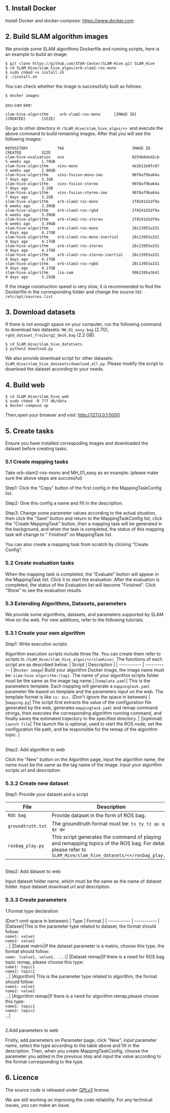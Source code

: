 ## 1. Install Docker
Install Docker and docker-compose: <https://www.docker.com>


## 2. Build SLAM algorithm images
We provide some SLAM algorithms Dockerfile and running scripts, here is an example to build an image:
```
$ git clone https://github.com/STAR-Center/SLAM-Hive.git SLAM_Hive
$ cd SLAM_Hive/slam_hive_algos/orb-slam2-ros-mono
$ sudo chmod +x install.sh
$ ./install.sh
```
You can check whether the image is successfully built as follows:
```
$ docker images
```
you can see:
```
slam-hive-algorithm     orb-slam2-ros-mono      [IMAGE ID]      [CREATED]       [SIZE]
```
Go go to other directory in `/SLAM_Hive/slam_hive_algos/<> `and execute the above command to build remaining images. After that you will see the following images:
```
REPOSITORY             TAG                              IMAGE ID       CREATED         SIZE
slam-hive-evaluation   evo                              0254b6ded2cb   5 weeks ago     1.79GB
slam-hive-algorithm    vins-mono                        de2b13e0fc07   5 weeks ago     2.96GB
slam-hive-algorithm    vins-fusion-mono-imu             9078af9ba64a   7 days ago      3.1GB
slam-hive-algorithm    vins-fusion-stereo               9078af9ba64a   7 days ago      3.1GB
slam-hive-algorithm    vins-fusion-stereo-imu           9078af9ba64a   7 days ago      3.1GB
slam-hive-algorithm    orb-slam2-ros-mono               2f8241d1df9a   6 weeks ago     3.39GB
slam-hive-algorithm    orb-slam2-ros-rgbd               2f8241d1df9a   6 weeks ago     3.39GB
slam-hive-algorithm    orb-slam2-ros-stereo             2f8241d1df9a   6 weeks ago     3.39GB
slam-hive-algorithm    orb-slam3-ros-mono               28c13955a331   9 days ago      4.17GB
slam-hive-algorithm    orb-slam3-ros-mono-inertial      28c13955a331   9 days ago      4.17GB
slam-hive-algorithm    orb-slam3-ros-stereo             28c13955a331   9 days ago      4.17GB
slam-hive-algorithm    orb-slam3-ros-stereo-inertial    28c13955a331   9 days ago      4.17GB
slam-hive-algorithm    orb-slam3-ros-rgbd               28c13955a331   9 days ago      4.17GB
slam-hive-algorithm    lio-sam                          99b1395a3b41   9 days ago      3.15GB
```
If the image construction speed is very slow, it is recommended to find the Dockerfile in the corresponding folder and change the source list: `/etc/apt/sources.list`

## 3. Download datasets
If there is not enough space on your computer, run the following command to download two datasets: `MH_01_easy.bag` (2.7G), `rgbd_dataset_freiburg2_desk.bag` (2.2 GB).
```
$ cd SLAM_Hive/slam_hive_datatsets
$ python3 download.py
```
We also provide download script for other datasets: `SLAM_Hive/slam_hive_datasets/download_all.py`. Please modify the script to download the dataset according to your needs.

## 4. Build web

```
$ cd SLAM_Hive/slam_hive_web
$ sudo chmod -R 777 db/data
$ docker-compose up
```
Then,open your browser and visit: <http://127.0.0.1:5000>

## 5. Create tasks
Ensure you have installed correspoding images and downloaded the dataset before creating tasks.
### 5.1 Create mapping tasks
Take orb-slam2-ros-mono and MH_01_easy as an example: (please make sure the above steps are successful)

Step1: Click the "Copy" button of the first config in the MappingTaskConfig list. 

Step2: Give this config a name and fill in the description.

Step3: Change some parameter values according to the actual situation, then click the "Save" button and return to the MappingTaskConfig list, click the "Create MappingTask" button, then a mapping task will be generated in the background, and when the task is completed, the status of this mapping task will change to " Finished” on MappingTask list.

You can also create a mapping task from scratch by clicking "Create Config". 

<!-- Click "Create Config" button on MappingTaskConfig page, select the algorithm and dataset you have installed and downloaded.  -->
### 5.2 Create evaluation tasks
When the mapping task is completed, the "Evaluate" button will appear in the MappingTask list. Click it to start the evaluation. After the evaluation is completed, the status of the Evaluation list will become "Finished". Click "Show" to see the evaluation results.

### 5.3 Extending Algorithms, Datasets, parameters
We provide some algorithms, datasets, and parameters supported by SLAM Hive on the web. For new additions, refer to the following tutorials.
### 5.3.1 Create your own algorithm
Step1: Write execution scripts

Algorithm execution scripts include three file. You can create them refer to scripts in `/SLAM_Hive/slam_hive_algos/<>/slamhive/`. The functions of each script are as described below.
| Script      | Description |
| ----------- | ----------- |
|`Docker image`| Build your algorithm Docker image, the image name must be: `slam-hive-algorithm:[tag]`. The name of your algorithm scripts folder must be the same as the image tag name.|
|`template.yaml`| This is the parameters template. Each mapping will generate a `mappingtask.yaml `parameter file based on template and the parameters input on the web. The template format is like `cx: $cx` . (Don't  ignore the space in between)    |
|`mapping.py`| The script first extracts the value of the configuration file generated by the web, generates `mappingtask.yaml` and remap command strings, then executes the corresponding algorithm running command, and finally saves the estimated trajectory to the specified directory.         |
|(optional) `launch file`| The launch file is optional, used to start the ROS node, set the configuration file path, and be responsible for the remap of the algorithm topic. |

##
Step2: Add algorithm to web

Click the "New" button on the Algorithm page, input the algorithm name, the name must be the same as the tag name of the image. Input your algorithm scripts url and description.
### 5.3.2 Create new dataset
Step1: Provide your dataset and a script

| File      | Description |
| ----------- | ----------- |
|`ROS bag`| Provide dataset in the form of ROS bag. |
|`groundtruth.txt`| The groundtruth format must be: `tx ty tz qx qy qz qw`|
|`rosbag_play.py`| This script generates the command of playing and remapping topics of the ROS bag. For details, please refer to `SLAM_Hive/slam_hive_datasets/<>/rosbag_play.py`|

##
Step2: Add dataset to web

Input dataset folder name, which must be the same as the name of dataset folder. Input dataset download url and description.
### 5.3.3 Create parameters
1.Format type declaration

(Don't omit space in between)
| Type      | Format |
| ----------- | ----------- |
|Dataset|This is the parameter type related to dataset, the format should follow: <br>`name1: value1`<br>`name2: value2`<br>...|
|Dataset matrix|If the dataset parameter is a matrix, choose this type, the format should follow:<br>`name: [value1, value2, ...]`|
|Dataset remap|If there is a need for ROS bag topic remap, please choose this type:<br>`name1: topic1`<br>`name2: topic2`<br>...|
|Algorithm| This is the parameter type related to algorithm, the format should follow:<br>`name1: value1`<br>`name2: value2`<br>...|
|Algorithm remap|If there is a need for algorithm remap,please choose this type:<br>`name1: topic1`<br>`name2: topic2`<br>...|
##
2.Add parameters to web

Fristly, add parameters on Parameter page, click "New", input parameter name, select the type according to the table above and fill in the description. Then, when you create MappingTaskConfig, choose the parameter you added in the previous step and input the value according to the format corresponding to the type.

## 6. Licence
The source code is released under [GPLv3](http://www.gnu.org/licenses/) license.

We are still working on improving the code reliability. For any technical issues, you can make an issue.

